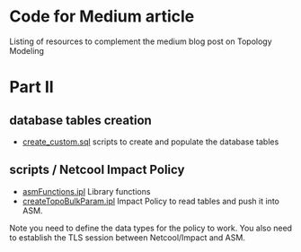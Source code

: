 # Code for Medium article 
Listing of resources to complement the medium blog post on Topology Modeling

# Part II 
## database tables creation
- [create_custom.sql](./create_custom.sql) scripts to create and populate the database tables

## scripts / Netcool Impact Policy
- [asmFunctions.ipl](./asmFunctions.ipl) Library functions
- [createTopoBulkParam.ipl](./createTopoBulkParam.ipl) Impact Policy to read tables and push it into ASM.

Note you need to define the data types for the policy to work.
You also need to establish the TLS session between Netcool/Impact and ASM.


